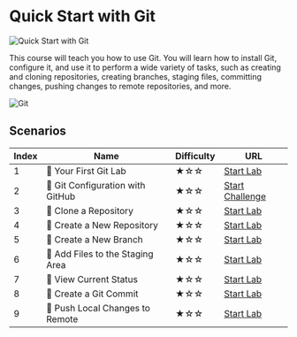 # Quick Start with Git

![Quick Start with Git](https://cover-creator.labex.io/quick-start-with-git.png)

This course will teach you how to use Git. You will learn how to install Git, configure it, and use it to perform a wide variety of tasks, such as creating and cloning repositories, creating branches, staging files, committing changes, pushing changes to remote repositories, and more. 

![Git](https://img.shields.io/badge/Git-whitesmoke?style=for-the-badge&logo=git)


## Scenarios

|   Index | Name                            | Difficulty   | URL                                                                    |
|---------|---------------------------------|--------------|------------------------------------------------------------------------|
|       1 | 📖 Your First Git Lab            | ★☆☆          | <a target='_blank' href='https://labex.io/labs/92739'>Start Lab</a>    |
|       2 | 🎯 Git Configuration with GitHub | ★☆☆          | <a target='_blank' href='https://labex.io/labs/23'>Start Challenge</a> |
|       3 | 📖 Clone a Repository            | ★☆☆          | <a target='_blank' href='https://labex.io/labs/12707'>Start Lab</a>    |
|       4 | 📖 Create a New Repository       | ★☆☆          | <a target='_blank' href='https://labex.io/labs/12718'>Start Lab</a>    |
|       5 | 📖 Create a New Branch           | ★☆☆          | <a target='_blank' href='https://labex.io/labs/12714'>Start Lab</a>    |
|       6 | 📖 Add Files to the Staging Area | ★☆☆          | <a target='_blank' href='https://labex.io/labs/12761'>Start Lab</a>    |
|       7 | 📖 View Current Status           | ★☆☆          | <a target='_blank' href='https://labex.io/labs/12781'>Start Lab</a>    |
|       8 | 📖 Create a Git Commit           | ★☆☆          | <a target='_blank' href='https://labex.io/labs/12715'>Start Lab</a>    |
|       9 | 📖 Push Local Changes to Remote  | ★☆☆          | <a target='_blank' href='https://labex.io/labs/12748'>Start Lab</a>    |

